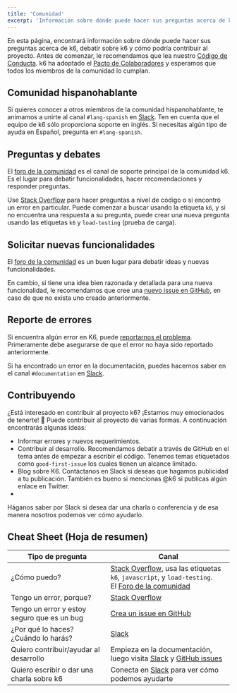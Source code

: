 ```yaml
---
title: 'Comunidad'
excerpt: 'Información sobre dónde puede hacer sus preguntas acerca de k6, debatir sobre k6 y cómo podría contribuir al proyecto'
---
```


En esta página, encontrará información sobre dónde puede hacer sus preguntas acerca de k6, debatir sobre k6 y cómo podría contribuir al proyecto.
Antes de comenzar, le recomendamos que lea nuestro [Código de Conducta](https://github.com/loadimpact/k6/blob/master/CODE_OF_CONDUCT.md). k6 ha adoptado el [Pacto de Colaboradores](https://www.contributor-covenant.org/) y esperamos que todos los miembros de la comunidad lo cumplan.

## Comunidad hispanohablante

Si quieres conocer a otros miembros de la comunidad hispanohablante, te animamos a unirte al canal `#lang-spanish` en [Slack](https://k6.io/slack). Ten en cuenta que el equipo de k6 sólo proporciona soporte en inglés. Si necesitas algún tipo de ayuda en Español, pregunta en `#lang-spanish`.

## Preguntas y debates

El [foro de la comunidad](https://community.k6.io/) es el canal de soporte principal de la comunidad k6. Es el lugar para debatir funcionalidades, hacer recomendaciones y responder preguntas.

Use [Stack Overflow](https://stackoverflow.com/questions/tagged/k6) para hacer preguntas a nivel de código o si encontró un error en particular. Puede comenzar a buscar usando la etiqueta `k6`, y si no encuentra una respuesta a su pregunta, puede crear una nueva pregunta usando las etiquetas `k6` y  `load-testing` (prueba de carga).

## Solicitar nuevas funcionalidades 

El [foro de la comunidad](https://community.k6.io/) es un buen lugar para debatir ideas y nuevas funcionalidades.

En cambio, si tiene una idea bien razonada y detallada para una nueva funcionalidad, le recomendamos que cree una [nuevo issue en GitHub](https://github.com/k6io/k6), en caso de que no exista uno creado anteriormente.

## Reporte de errores


Si encuentra algún error en K6, puede [reportarnos el problema](https://github.com/loadimpact/k6/issues). Primeramente debe asegurarse de que el error no haya sido reportado anteriormente.

Si ha encontrado un error en la documentación, puedes hacernos saber en el canal `#documentation` en [Slack](https://k6.io/slack/).

## Contribuyendo

¿Está interesado en contribuir al proyecto k6? ¡Estamos muy emocionados de tenerte! 🥳 Puede contribuir al proyecto de varias formas. A continuación encontrarás algunas ideas:
- Informar errores y nuevos requerimientos.
- Contribuir al desarrollo. Recomendamos debatir a través de GitHub en el tema antes de empezar a escribir el código. Tenemos temas etiquetados como `good-first-issue` los cuales tienen un alcance limitado.
- Blog sobre K6. Contáctanos en Slack si deseas que hagamos publicidad a tu publicación. También es bueno si mencionas @k6 si publicas algún enlace en Twitter.
- 
Háganos saber por Slack si desea dar una charla o conferencia y de esa manera nosotros podemos ver cómo ayudarlo. 


## Cheat Sheet (Hoja de resumen)


| Tipo de pregunta                           | Canal                                                                                                                                               |
| ------------------------------------------ | ----------------------------------------------------------------------------------------------------------------------------------------------------- |
| ¿Cómo puedo?                                  | [Stack Overflow](https://stackoverflow.com), usa las etiquetas `k6`, `javascript`, y `load-testing`.<br/> El [Foro de la comunidad](https://community.k6.io) |
| Tengo un error, porque?                      | [Stack Overflow](https://stackoverflow.com)                                                                                                           |
| Tengo un error y estoy seguro que es un bug   | [Crea un issue en GitHub](https://github.com/loadimpact/k6/issues)                                                                                              |
| ¿Por qué lo haces? ¿Cuándo lo harás?                 | [Slack](https://k6.io/slack/)                                                                                                                         |
| Quiero contribuir/ayudar al desarrollo | Empieza en la documentación, luego visita [Slack](https://k6.io/slack/) y [GitHub issues](https://github.com/loadimpact/k6/issues)                                       |
| Quiero escribir o dar una charla sobre k6    | Conecta en [Slack](https://k6.io/slack/) para ver cómo podemos ayudarte                                                                                  |
